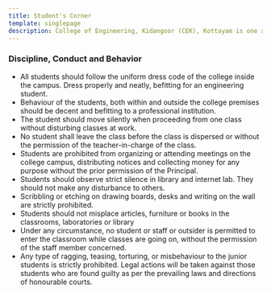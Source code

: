 ```yaml
---
title: Student's Corner
template: singlepage
description: College of Engineering, Kidangoor (CEK), Kottayam is one among the premier institutions in the state. The college is governed by the Co-operative Academy of Professional Education established by the Government of Kerala. The admissions are based on the rank obtained by the students in the State Entrance examinations and functioning of the college is according to the rules and regulations formulated by the Government of Kerala.
---
```


<h3>Discipline, Conduct and Behavior</h3>

* All students should follow the uniform dress code of the college inside the campus. Dress properly and neatly, befitting for an engineering student.
* Behaviour of the students, both within and outside the college premises should be decent and befitting to a professional institution.
* The student should move silently when proceeding from one class without disturbing classes at work.
* No student shall leave the class before the class is dispersed or without the permission of the teacher-in-charge of the class.
* Students are prohibited from organizing or attending meetings on the college campus, distributing notices and collecting money for any purpose without the prior permission of the Principal.
* Students should observe strict silence in library and internet lab. They should not make any disturbance to others.
* Scribbling or etching on drawing boards, desks and writing on the wall are strictly prohibited.
* Students should not misplace articles, furniture or books in the classrooms, laboratories or library
* Under any circumstance, no student or staff or outsider is permitted to enter the classroom while classes are going on, without the permission of the staff member concerned.
* Any type of ragging, teasing, torturing, or misbehaviour to the junior students is strictly prohibited. Legal actions will be taken against those students who are found guilty as per the prevailing laws and directions of honourable courts.
